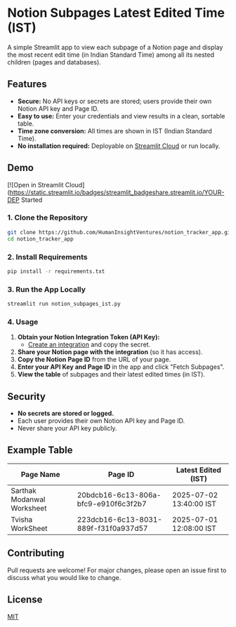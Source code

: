
# Notion Subpages Latest Edited Time (IST)

A simple Streamlit app to view each subpage of a Notion page and display the most recent edit time (in Indian Standard Time) among all its nested children (pages and databases).

## Features

- **Secure:** No API keys or secrets are stored; users provide their own Notion API key and Page ID.
- **Easy to use:** Enter your credentials and view results in a clean, sortable table.
- **Time zone conversion:** All times are shown in IST (Indian Standard Time).
- **No installation required:** Deployable on [Streamlit Cloud](https://streamlit.io/cloud) or run locally.

## Demo

[![Open in Streamlit Cloud](https://static.streamlit.io/badges/streamlit_badgeshare.streamlit.io/YOUR-DEP Started

### 1. Clone the Repository

```bash
git clone https://github.com/HumanInsightVentures/notion_tracker_app.git
cd notion_tracker_app
```

### 2. Install Requirements

```bash
pip install -r requirements.txt
```

### 3. Run the App Locally

```bash
streamlit run notion_subpages_ist.py
```

### 4. Usage

1. **Obtain your Notion Integration Token (API Key):**
   - [Create an integration](https://www.notion.so/my-integrations) and copy the secret.
2. **Share your Notion page with the integration** (so it has access).
3. **Copy the Notion Page ID** from the URL of your page.
4. **Enter your API Key and Page ID** in the app and click "Fetch Subpages".
5. **View the table** of subpages and their latest edited times (in IST).


## Security

- **No secrets are stored or logged.**
- Each user provides their own Notion API key and Page ID.
- Never share your API key publicly.

## Example Table

| Page Name                 | Page ID                                   | Latest Edited (IST)     |
|---------------------------|-------------------------------------------|-------------------------|
| Sarthak Modanwal Worksheet| 20bdcb16-6c13-806a-bfc9-e910f6c3f2b7      | 2025-07-02 13:40:00 IST |
| Tvisha WorkSheet          | 223dcb16-6c13-8031-889f-f31f0a937d57      | 2025-07-01 12:08:00 IST |

## Contributing

Pull requests are welcome! For major changes, please open an issue first to discuss what you would like to change.

## License

[MIT](LICENSE)


